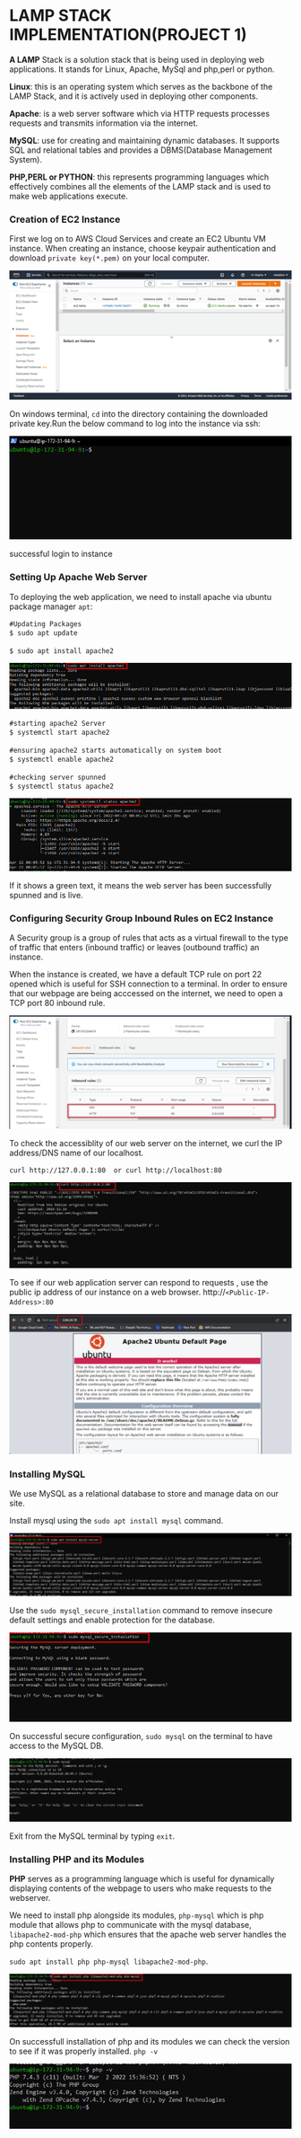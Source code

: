 # LAMP STACK IMPLEMENTATION(PROJECT 1)

**A LAMP** Stack is a solution stack that is being used in deploying web applications. It stands for Linux, Apache, MySql and php,perl or python.

**Linux**: this is an operating system which serves as the backbone of the LAMP Stack, and it is actively used in deploying other components.

**Apache**: is a web server software which via HTTP requests processes requests and transmits information via the internet.

**MySQL**: use for creating and maintaining dynamic databases. It supports SQL and relational tables and provides a DBMS(Database Management System).

**PHP,PERL or PYTHON**: this represents programming languages which effectively combines all the elements of the LAMP stack and is used to make web applications execute.

### Creation of EC2 Instance

First we log on to AWS Cloud Services and create an EC2 Ubuntu VM instance. When creating an instance, choose keypair authentication and download `private key(*.pem)` on your local computer.

![alt text](images/1.1.png)

On windows terminal, `cd` into the directory containing the downloaded private key.Run the below command to log into the instance via ssh:

![alt text](images/1.2.png)

successful login to instance

### Setting Up Apache Web Server

To deploying the web application, we need to install apache via ubuntu package manager `apt`:

```
#Updating Packages
$ sudo apt update

$ sudo apt install apache2
```

![alt text](images/1.3.png)

```
#starting apache2 Server
$ systemctl start apache2

#ensuring apache2 starts automatically on system boot
$ systemctl enable apache2

#checking server spunned
$ systemctl status apache2
```

![alt text](images/1.4.png)

If it shows a green text, it means the web server has been successfully spunned and is live.

### Configuring Security Group Inbound Rules on EC2 Instance

A Security group is a group of rules that acts as a virtual firewall to the type of traffic that enters (inbound traffic) or leaves (outbound traffic) an instance.

When the instance is created, we have a default TCP rule on port 22 opened which is useful for SSH connection to a terminal. In order to ensure that our webpage are being acccessed on the internet, we need to open a TCP port 80 inbound rule.

![alt text](images/1.5.png)

To check the accessiblity of our web server on the internet, we curl the IP address/DNS name of our localhost.

```
curl http://127.0.0.1:80  or curl http://localhost:80
```

![alt text](images/1.6.png)

To see if our web application server can respond to requests , use the public ip address of our instance on a web browser. http://`<Public-IP-Address>:80`

![alt text](images/1.7.png)

### Installing MySQL

We use MySQL as a relational database to store and manage data on our site.

Install mysql using the `sudo apt install mysql` command.

![alt text](images/1.8.png)

Use the `sudo mysql_secure_installation` command to remove insecure default settings and enable protection for the database.

![alt text](images/1.9.png)

On successful secure configuration, `sudo mysql` on the terminal to have access to the MySQL DB.

![alt text](images/1.10.png)

Exit from the MySQL terminal by typing `exit`.

### Installing PHP and its Modules

**PHP** serves as a programming language which is useful for dynamically displaying contents of the webpage to users who make requests to the webserver.

We need to install php alongside its modules, `php-mysql` which is php module that allows php to communicate with the mysql database, `libapache2-mod-php` which ensures that the apache web server handles the php contents properly.

`sudo apt install php php-mysql libapache2-mod-php`.

![alt text](images/1.11.png)

On successfull installation of php and its modules we can check the version to see if it was properly installed.
`php -v`

![alt text](images/1.12.png)


